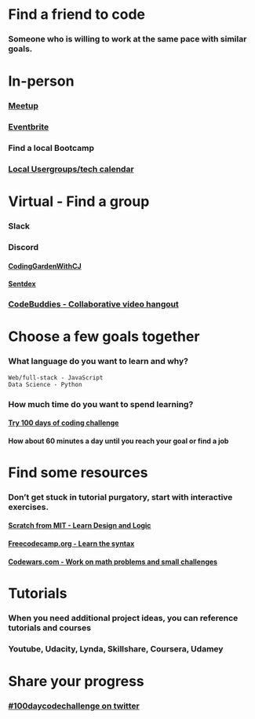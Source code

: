 
# Find a friend to code 
### Someone who is willing to work at the same pace with similar goals.

# In-person
### [Meetup](https://www.meetup.com/)
### [Eventbrite](https://www.eventbrite.com/)
### Find a local Bootcamp
### [Local Usergroups/tech calendar](http://calagator.org/)

# Virtual - Find a group
### Slack 
### Discord 
####    [CodingGardenWithCJ](https://coding.garden/discord) 
####    [Sentdex](https://discord.gg/sentdex)
### [CodeBuddies - Collaborative video hangout](https://codebuddies.org/hangouts)

# Choose a few goals together

### What language do you want to learn and why?
    Web/full-stack - JavaScript
    Data Science - Python

### How much time do you want to spend learning?
####     [Try 100 days of coding challenge](https://www.100daysofcode.com/)
####     How about 60 minutes a day until you reach your goal or find a job

# Find some resources

### Don’t get stuck in tutorial purgatory, start with interactive exercises.
#### [Scratch from MIT - Learn Design and Logic](https://scratch.mit.edu/)
#### [Freecodecamp.org - Learn the syntax](https://www.freecodecamp.org/)
#### [Codewars.com - Work on math problems and small challenges](https://www.codewars.com/)

# Tutorials
### When you need additional project ideas, you can reference tutorials and courses
### Youtube, Udacity, Lynda, Skillshare, Coursera, Udamey

# Share your progress
### [#100daycodechallenge on twitter](https://www.100daysofcode.com/)




